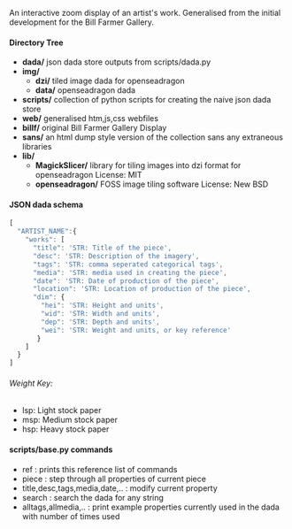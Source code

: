 An interactive zoom display of an artist's work.
Generalised from the initial development for the Bill Farmer Gallery.


#### Directory Tree
* **dada/** json dada store outputs from scripts/dada.py
* **img/**
  * **dzi/** tiled image dada for openseadragon
  * **data/** openseadragon dada
* **scripts/** collection of python scripts for creating the naive json dada store
*  **web/**  generalised htm,js,css webfiles
  * **billf/** original Bill Farmer Gallery Display
  * **sans/** an html dump style version of the collection sans any extraneous libraries
  * **lib/**
    * **MagickSlicer/** library for tiling images into dzi format for openseadragon   License: MIT
    * **openseadragon/** FOSS image tiling software   License: New BSD



#### JSON dada schema
```javascript
[
  "ARTIST_NAME":{
    "works": [
      "title": 'STR: Title of the piece',
      "desc": 'STR: Description of the imagery',
      "tags": 'STR: comma seperated categorical tags',
      "media": 'STR: media used in creating the piece',
      "date": 'STR: Date of production of the piece',
      "location": 'STR: Location of production of the piece',
      "dim": {
        "hei": 'STR: Height and units',
        "wid": 'STR: Width and units',
        "dep": 'STR: Depth and units',
        "wei": 'STR: Weight and units, or key reference'
       }
    ]
  }
]
```
###### Weight Key:
* lsp: Light stock paper
* msp: Medium stock paper
* hsp: Heavy stock paper

#### scripts/base.py commands 
* ref : prints this reference list of commands
* piece : step through all properties of current piece
* title,desc,tags,media,date,.. : modify current property
* search : search the dada for any string
* alltags,allmedia,.. : print example properties currently used in the dada with number of times used

